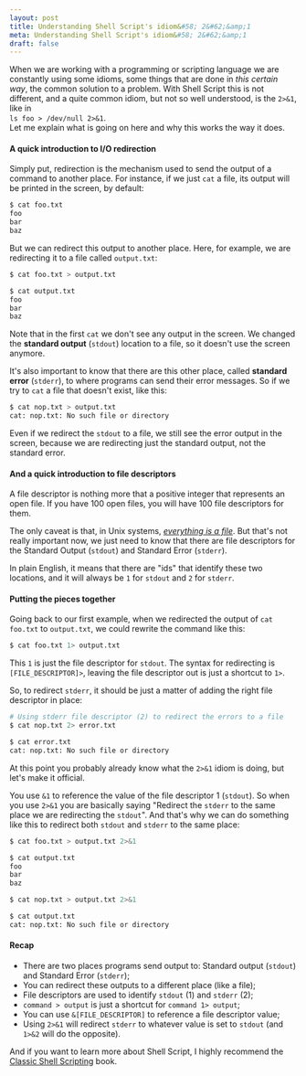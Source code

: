 ```yaml
---
layout: post
title: Understanding Shell Script's idiom&#58; 2&#62;&amp;1
meta: Understanding Shell Script's idiom&#58; 2&#62;&amp;1
draft: false
---
```


When we are working with a programming or scripting language we are constantly using some idioms, some things 
that are done in *this certain way*, the common solution to a problem. With Shell Script this is not different,
and a quite common idiom, but not so well understood, is the `2>&1`, like in  
`ls foo > /dev/null 2>&1`.  
Let me explain what is going on here and why this works the way it does.

#### A quick introduction to I/O redirection

Simply put, redirection is the mechanism used to send the output of a command to another place. For instance, if we just `cat` a file,
its output will be printed in the screen, by default:

```bash
$ cat foo.txt
foo
bar
baz
```

But we can redirect this output to another place. Here, for example, we are redirecting it to a file called `output.txt`:

```bash
$ cat foo.txt > output.txt

$ cat output.txt
foo
bar
baz
```

Note that in the first `cat` we don't see any output in the screen. We changed the **standard output** (`stdout`) location to a file, so it doesn't use
the screen anymore.

It's also important to know that there are this other place, called **standard error** (`stderr`), to where programs can send their error messages. So if we
try to `cat` a file that doesn't exist, like this:

```bash
$ cat nop.txt > output.txt
cat: nop.txt: No such file or directory
```

Even if we redirect the `stdout` to a file, we still see the error output in the screen, because we are redirecting just the standard output, not the standard error.

#### And a quick introduction to file descriptors

A file descriptor is nothing more that a positive integer that represents an open file. If you have 100 open files, you will have 100 file descriptors for them.  

The only caveat is that, in Unix systems, [*everything is a file*](https://en.wikipedia.org/wiki/Everything_is_a_file). But that's not really important now, we just need to know
that there are file descriptors for the Standard Output (`stdout`) and Standard Error (`stderr`).

In plain English, it means that there are "ids" that identify these two locations, and it will always be `1` for `stdout` and `2` for `stderr`.

#### Putting the pieces together

Going back to our first example, when we redirected the output of `cat foo.txt` to `output.txt`, we could rewrite the command like this:

```bash
$ cat foo.txt 1> output.txt
```

This `1` is just the file descriptor for `stdout`. The syntax for redirecting is `[FILE_DESCRIPTOR]>`, leaving the file descriptor out is just a shortcut to `1>`.  

So, to redirect `stderr`, it should be just a matter of adding the right file descriptor in place:

```bash
# Using stderr file descriptor (2) to redirect the errors to a file
$ cat nop.txt 2> error.txt

$ cat error.txt
cat: nop.txt: No such file or directory
```

At this point you probably already know what the `2>&1` idiom is doing, but let's make it official.

You use `&1` to reference the value of the file descriptor 1 (`stdout`). So when you use `2>&1` you are basically saying "Redirect the `stderr` to the same place we are redirecting the `stdout`".
And that's why we can do something like this to redirect both `stdout` and `stderr` to the same place:

```bash
$ cat foo.txt > output.txt 2>&1

$ cat output.txt
foo
bar
baz

$ cat nop.txt > output.txt 2>&1

$ cat output.txt
cat: nop.txt: No such file or directory
```

#### Recap

* There are two places programs send output to: Standard output (`stdout`) and Standard Error (`stderr`);
* You can redirect these outputs to a different place (like a file);
* File descriptors are used to identify `stdout` (1) and `stderr` (2);
* `command > output` is just a shortcut for `command 1> output`;
* You can use `&[FILE_DESCRIPTOR]` to reference a file descriptor value;
* Using `2>&1` will redirect `stderr` to whatever value is set to `stdout` (and `1>&2` will do the opposite).

And if you want to learn more about Shell Script, I highly recommend the [Classic
Shell Scripting](https://amzn.to/3oeMniV) book.
